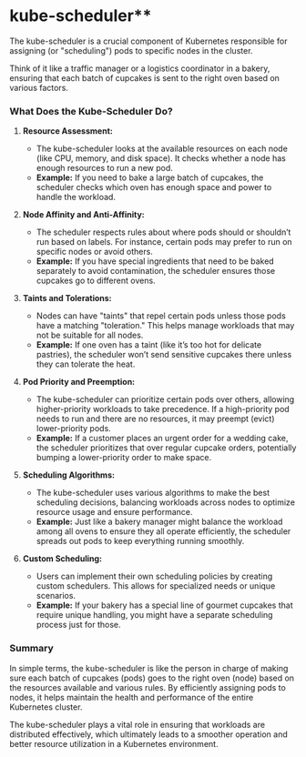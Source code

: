 # kube-scheduler** 
The kube-scheduler is a crucial component of Kubernetes responsible for assigning (or "scheduling") pods to specific nodes in the cluster. 

Think of it like a traffic manager or a logistics coordinator in a bakery, ensuring that each batch of cupcakes is sent to the right oven based on various factors.

### What Does the Kube-Scheduler Do?

1. **Resource Assessment:**
   - The kube-scheduler looks at the available resources on each node (like CPU, memory, and disk space). It checks whether a node has enough resources to run a new pod.
   - **Example:** If you need to bake a large batch of cupcakes, the scheduler checks which oven has enough space and power to handle the workload.

2. **Node Affinity and Anti-Affinity:**
   - The scheduler respects rules about where pods should or shouldn’t run based on labels. For instance, certain pods may prefer to run on specific nodes or avoid others.
   - **Example:** If you have special ingredients that need to be baked separately to avoid contamination, the scheduler ensures those cupcakes go to different ovens.

3. **Taints and Tolerations:**
   - Nodes can have "taints" that repel certain pods unless those pods have a matching "toleration." This helps manage workloads that may not be suitable for all nodes.
   - **Example:** If one oven has a taint (like it’s too hot for delicate pastries), the scheduler won’t send sensitive cupcakes there unless they can tolerate the heat.

4. **Pod Priority and Preemption:**
   - The kube-scheduler can prioritize certain pods over others, allowing higher-priority workloads to take precedence. If a high-priority pod needs to run and there are no resources, it may preempt (evict) lower-priority pods.
   - **Example:** If a customer places an urgent order for a wedding cake, the scheduler prioritizes that over regular cupcake orders, potentially bumping a lower-priority order to make space.

5. **Scheduling Algorithms:**
   - The kube-scheduler uses various algorithms to make the best scheduling decisions, balancing workloads across nodes to optimize resource usage and ensure performance.
   - **Example:** Just like a bakery manager might balance the workload among all ovens to ensure they all operate efficiently, the scheduler spreads out pods to keep everything running smoothly.

6. **Custom Scheduling:**
   - Users can implement their own scheduling policies by creating custom schedulers. This allows for specialized needs or unique scenarios.
   - **Example:** If your bakery has a special line of gourmet cupcakes that require unique handling, you might have a separate scheduling process just for those.

### Summary

In simple terms, the kube-scheduler is like the person in charge of making sure each batch of cupcakes (pods) goes to the right oven (node) based on the resources available and various rules. By efficiently assigning pods to nodes, it helps maintain the health and performance of the entire Kubernetes cluster. 

The kube-scheduler plays a vital role in ensuring that workloads are distributed effectively, which ultimately leads to a smoother operation and better resource utilization in a Kubernetes environment.
